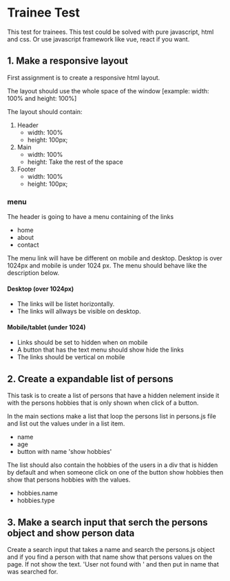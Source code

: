 # Trainee Test

This test for trainees. This test could be solved with pure javascript, html and css. Or use javascript framework like vue, react if you want.

## 1. Make a responsive layout

First assignment is to create a responsive html layout.

The layout should use the whole space of the window [example: width: 100% and height: 100%]

The layout should contain:

1. Header
    - width: 100%
    - height: 100px;
2. Main
    - width: 100%
    - height: Take the rest of the space
3. Footer
    - width: 100%
    - height: 100px;

### menu

The header is going to have a menu containing of the links

- home
- about
- contact

The menu link will have be different on mobile and desktop. Desktop is over 1024px and mobile is under 1024 px. The menu should behave like the description below.

#### Desktop (over 1024px)

- The links will be listet horizontally. 
- The links will allways be visible on desktop.

#### Mobile/tablet (under 1024)

- Links should be set to hidden when on mobile
- A button that has the text menu should show hide the links
- The links should be vertical on mobile


## 2. Create a expandable list of persons

This task is to create a list of persons that have a hidden nelement inside it with the persons hobbies that is only shown when click of a button.

In the main sections make a list that loop the persons list in persons.js file and list out the values under in a list item. 

- name
- age
- button with name 'show hobbies'

The list should also contain the hobbies of the users in a div that is hidden by default and when someone click on one of the button show hobbies then show that persons hobbies with the values.

- hobbies.name
- hobbies.type

## 3. Make a search input that serch the persons object and show person data

Create a search input that takes a name and search the persons.js object and if you find a person with that name show that persons values on the page. If not show the text. 'User not found with ' and then put in name that was searched for.